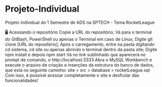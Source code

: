 # Projeto-Individual
Projeto individual do 1 Semestre de ADS na SPTECH - Tema RocketLeague


🖥️ Acessando o repositório
Copie a URL do repositório;
Vá para o terminal do GitBash, PowerShell ou apenas o Terminal em caso de Linux;
Digite git clone [URL do repositório];
Após o carregamento, entre na pasta digitando cd sistema, cd site ou apenas abrindo o terminal dentro da pasta site;
Digite npm install e depois npm start
Vá no link sublinhado que aparecerá no prompt de comando, o http://localhost:3333
Abra o MySQL Workbench e execute o arquivo de criação e inserções da estrutura do banco de dados, que está no seguinte caminho: site > src > database > rocketLeague.sql
Com isso, é possível acessar completamente o site e desfrutar das funcionalidades!

